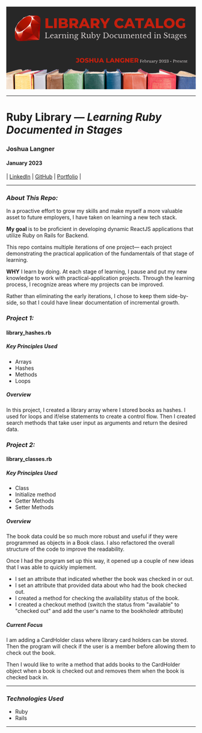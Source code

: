 ![](./assets/library_banner.png)

---

# Ruby Library — _Learning Ruby Documented in Stages_

### Joshua Langner

#### January 2023

| [LinkedIn](https://www.linkedin.com/in/josh-langner-48) | [GitHub](https://github.com/jlangner87) | [Portfolio](https://joshua-langner.com) |

---

### **_About This Repo:_**

In a proactive effort to grow my skills and make myself a more valuable asset to future employers, I have taken on learning a new tech stack.

**My goal** is to be proficient in developing dynamic ReactJS applications that utilize Ruby on Rails for Backend.

This repo contains multiple iterations of one project— each project demonstrating the practical application of the fundamentals of that stage of learning.

**WHY**
I learn by doing. At each stage of learning, I pause and put my new knowledge to work with practical-application projects. Through the learning process, I recognize areas where my projects can be improved.

Rather than eliminating the early iterations, I chose to keep them side-by-side, so that I could have linear documentation of incremental growth.

### **_Project 1:_**

#### library_hashes.rb

##### Key Principles Used

- Arrays
- Hashes
- Methods
- Loops

##### Overview

In this project, I created a library array where I stored books as hashes.
I used for loops and if/else statements to create a control flow. Then I created search methods that take user input as arguments and return the desired data.

### **_Project 2:_**

#### library_classes.rb

##### Key Principles Used

- Class
- Initialize method
- Getter Methods
- Setter Methods

##### Overview

The book data could be so much more robust and useful if they were programmed as objects in a Book class. I also refactored the overall structure of the code to improve the readability.

Once I had the program set up this way, it opened up a couple of new ideas that I was able to quickly implement.

- I set an attribute that indicated whether the book was checked in or out.
- I set an attribute that provided data about who had the book checked out.
- I created a method for checking the availability status of the book.
- I created a checkout method (switch the status from "available" to "checked out" and add the user's name to the bookholedr attribute)

##### Current Focus

I am adding a CardHolder class where library card holders can be stored. Then the program will check if the user is a member before allowing them to check out the book.

Then I would like to write a method that adds books to the CardHolder object when a book is checked out and removes them when the book is checked back in.

---

### **_Technologies Used_**

- Ruby
- Rails

---

